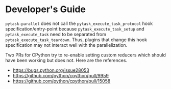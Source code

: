 # Developer's Guide

`pytask-parallel` does not call the `pytask_execute_task_protocol` hook
specification/entry-point because `pytask_execute_task_setup` and
`pytask_execute_task` need to be separated from `pytask_execute_task_teardown`. Thus,
plugins that change this hook specification may not interact well with the
parallelization.

Two PRs for CPython try to re-enable setting custom reducers which should have been
working but does not. Here are the references.

- https://bugs.python.org/issue28053
- https://github.com/python/cpython/pull/9959
- https://github.com/python/cpython/pull/15058
